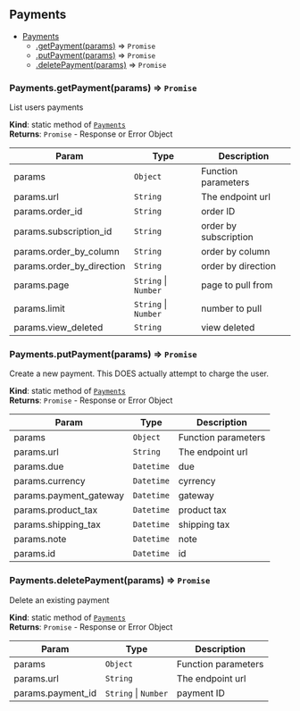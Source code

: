 <a name="module_Payments"></a>

## Payments

* [Payments](#module_Payments)
    * [.getPayment(params)](#module_Payments.getPayment) ⇒ <code>Promise</code>
    * [.putPayment(params)](#module_Payments.putPayment) ⇒ <code>Promise</code>
    * [.deletePayment(params)](#module_Payments.deletePayment) ⇒ <code>Promise</code>

<a name="module_Payments.getPayment"></a>

### Payments.getPayment(params) ⇒ <code>Promise</code>
List users payments

**Kind**: static method of [<code>Payments</code>](#module_Payments)  
**Returns**: <code>Promise</code> - Response or Error Object  

| Param | Type | Description |
| --- | --- | --- |
| params | <code>Object</code> | Function parameters |
| params.url | <code>String</code> | The endpoint url |
| params.order_id | <code>String</code> | order ID |
| params.subscription_id | <code>String</code> | order by subscription |
| params.order_by_column | <code>String</code> | order by column |
| params.order_by_direction | <code>String</code> | order by direction |
| params.page | <code>String</code> \| <code>Number</code> | page to pull from |
| params.limit | <code>String</code> \| <code>Number</code> | number to pull |
| params.view_deleted | <code>String</code> | view deleted |

<a name="module_Payments.putPayment"></a>

### Payments.putPayment(params) ⇒ <code>Promise</code>
Create a new payment. This DOES actually attempt to charge the user.

**Kind**: static method of [<code>Payments</code>](#module_Payments)  
**Returns**: <code>Promise</code> - Response or Error Object  

| Param | Type | Description |
| --- | --- | --- |
| params | <code>Object</code> | Function parameters |
| params.url | <code>String</code> | The endpoint url |
| params.due | <code>Datetime</code> | due |
| params.currency | <code>Datetime</code> | cyrrency |
| params.payment_gateway | <code>Datetime</code> | gateway |
| params.product_tax | <code>Datetime</code> | product tax |
| params.shipping_tax | <code>Datetime</code> | shipping tax |
| params.note | <code>Datetime</code> | note |
| params.id | <code>Datetime</code> | id |

<a name="module_Payments.deletePayment"></a>

### Payments.deletePayment(params) ⇒ <code>Promise</code>
Delete an existing payment

**Kind**: static method of [<code>Payments</code>](#module_Payments)  
**Returns**: <code>Promise</code> - Response or Error Object  

| Param | Type | Description |
| --- | --- | --- |
| params | <code>Object</code> | Function parameters |
| params.url | <code>String</code> | The endpoint url |
| params.payment_id | <code>String</code> \| <code>Number</code> | payment ID |

